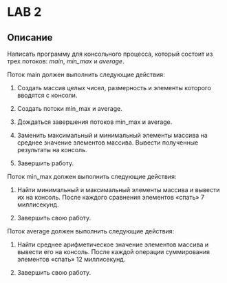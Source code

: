 # LAB 2

## Описание

Написать программу для консольного процесса, который состоит из трех потоков: _main_, _min_max_ и _average_.

Поток main должен выполнить следующие действия:

1. Создать массив целых чисел, размерность и элементы которого вводятся с консоли.

2. Создать потоки min_max и average.

3. Дождаться завершения потоков min_max и average.

4. Заменить максимальный и минимальный элементы массива на среднее значение элементов массива. Вывести полученные результаты на консоль.

5. Завершить работу.

Поток min_max должен выполнить следующие действия:

1. Найти минимальный и максимальный элементы массива и вывести их на консоль. После каждого сравнения элементов «спать» 7 миллисекунд.

2. Завершить свою работу. 

Поток average должен выполнить следующие действия:

1. Найти среднее арифметическое значение элементов массива и вывести его на консоль. После каждой операции суммирования элементов «спать» 12 миллисекунд.

2. Завершить свою работу.